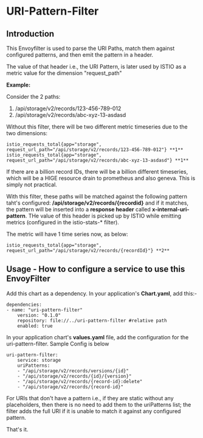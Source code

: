 # URI-Pattern-Filter

## Introduction
This Envoyfilter is used to parse the URI Paths, match them against configured patterns, and then emit the pattern in a header.

The value of that header i.e., the URI Pattern, is later used by ISTIO as a metric value for the dimension "request_path"

**Example:**

Consider the 2 paths:
1. /api/storage/v2/records/123-456-789-012
2. /api/storage/v2/records/abc-xyz-13-asdasd

Without this filter, there will be two different metric timeseries due to the two dimensions:

    istio_requests_total{app="storage", request_url_path="/api/storage/v2/records/123-456-789-012"} **1**
    istio_requests_total{app="storage", request_url_path="/api/storage/v2/records/abc-xyz-13-asdasd"} **1**

If there are a billion record IDs, there will be a billion different timeseries, which will be a HIGE resource drain to prometheus and also geneva. This is simply not practical.

With this filter, these paths will be matched against the following pattern taht's configured:
    **/api/storage/v2/records/{recordid}**
and if it matches, the pattern will  be inserted into a **response header** called **x-internal-uri-pattern**. THe value of this header is picked up by ISTIO while emitting metrics (configured in the istio-stats-* filter).

The metric will have 1 time series now, as below:

    istio_requests_total{app="storage", request_url_path="/api/storage/v2/records/{recordId}"} **2**


## Usage - How to configure a service to use this EnvoyFilter

Add this chart as a dependency. In your application's **Chart.yaml**, add this:-

    dependencies:
    - name: "uri-pattern-filter"
        version: "0.1.0"
        repository: file://../uri-pattern-filter #relative path
        enabled: true


In your application chart's **values.yaml** file, add the configuration for the uri-pattern-filter. Sample Config is below

    uri-pattern-filter:
        service: storage
        uriPatterns:
        - "/api/storage/v2/records/versions/{id}"
        - "/api/storage/v2/records/{id}/{version}"
        - "/api/storage/v2/records/{record-id}:delete"
        - "/api/storage/v2/records/{record-id}"

For URIs that don't have a pattern i.e., if they are static without any placeholders, then there is no need to add them to the uriPatterns list; the filter adds the full URI if it is unable to match it against any configured pattern.

That's it.
